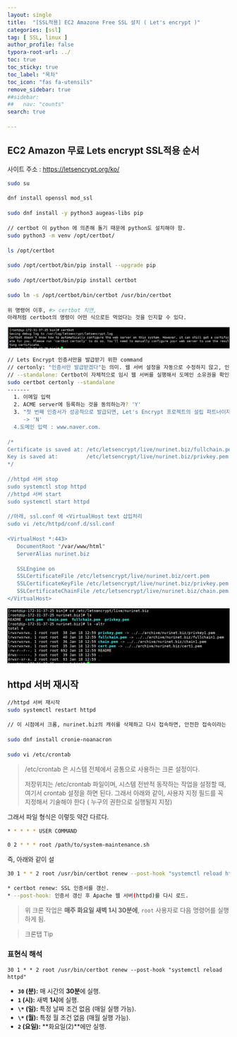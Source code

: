 ```yaml
---
layout: single
title:  "[SSL적용] EC2 Amazone Free SSL 설치 ( Let's encrypt )"
categories: [ssl]
tag: [ SSL, linux ]
author_profile: false
typora-root-url: ../
toc: true
toc_sticky: true
toc_label: "목차"
toc_icon: "fas fa-utensils" 
remove_sidebar: true
##sidebar:
##   nav: "counts"
search: true 

---
```


## EC2 Amazon 무료 Lets encrypt SSL적용 순서

사이트 주소 : https://letsencrypt.org/ko/

```sh
sudo su 

dnf install openssl mod_ssl

sudo dnf install -y python3 augeas-libs pip

// certbot 이 python 에 의존해 돌기 때문에 python도 설치해야 함.
sudo python3 -m venv /opt/certbot/

ls /opt/certbot

sudo /opt/certbot/bin/pip install --upgrade pip

sudo /opt/certbot/bin/pip install certbot

sudo ln -s /opt/certbot/bin/certbot /usr/bin/certbot

위 명령어 이후, #> certbot 치면,
아래처럼 certbot의 명령이 어떤 식으로든 먹었다는 것을 인지할 수 있다.
```

![image-20250118131721432](/../images/2025-01-18-SSL_setup_task/image-20250118131721432.png)

```bash
// Lets Encrypt 인증서만을 발급받기 위한 command
// certonly: "인증서만 발급받겠다"는 의미. 웹 서버 설정을 자동으로 수정하지 않고, 인증서만.
// --standalone: Certbot이 자체적으로 임시 웹 서버를 실행해서 도메인 소유권을 확인하는 방식을 사용하겠다는 뜻.
sudo certbot certonly --standalone
-------
  1. 이메일 입력
  2. ACME server에 등록하는 것을 동의하는가? 'Y'
  3. "첫 번째 인증서가 성공적으로 발급되면, Let's Encrypt 프로젝트의 설립 파트너이자 Certbot을 개발한 비영리 단체인 전자 프런티어 재단(EFF)과 이메일 주소를 공유할 의향이 있나요? 저희는 인터넷 암호화, EFF 소식, 캠페인, 그리고 디지털 자유를 지원하는 방법에 대해 이메일을 보내고자 합니다.""
     -> 'N'
  4.도메인 입력 : www.naver.com.

/*
Certificate is saved at: /etc/letsencrypt/live/nurinet.biz/fullchain.pem
Key is saved at:         /etc/letsencrypt/live/nurinet.biz/privkey.pem
*/

//httpd 서버 stop
sudo systemctl stop httpd
//httpd 서버 start
sudo systemctl start httpd

//아래, ssl.conf 에 <VirtualHost text 삽입처리
sudo vi /etc/httpd/conf.d/ssl.conf

<VirtualHost *:443>
   DocumentRoot "/var/www/html"
   ServerAlias nurinet.biz

   SSLEngine on
   SSLCertificateFile /etc/letsencrypt/live/nurinet.biz/cert.pem
   SSLCertificateKeyFile /etc/letsencrypt/live/nurinet.biz/privkey.pem
   SSLCertificateChainFile /etc/letsencrypt/live/nurinet.biz/chain.pem
</VirtualHost>
```

![image-20250118132707698](/../images/2025-01-18-SSL_setup_task/image-20250118132707698.png)

## httpd 서버 재시작

```bash
//httpd 서버 재시작
sudo systemctl restart httpd

// 이 시점에서 크롬, nurinet.biz의 캐쉬를 삭제하고 다시 접속하면, 안전한 접속이라는 메시지를 확인할 수 있다.

sudo dnf install cronie-noanacron

sudo vi /etc/crontab
```

> /etc/crontab 은 시스템 전체에서 공통으로 사용하는 크론 설정이다.
>
> 저장위치는 /etc/crontab 파일이며, 시스템 전반적 동작하는 작업을 설정할 때, 여기서 crontab 설정을 하면 된다. 그래서 아래와 같이, 사용자 지정 필드를 꼭 지정해서 기술해야 한다 ( 누구의 권한으로 실행될지 지정)

그래서 파일 형식은 이렇듯 약간 다르다.

```bash
* * * * * USER COMMAND
```

```bash 실제예
0 2 * * * root /path/to/system-maintenance.sh
```

즉, 아래와 같이 설

```bash
30 1 * * 2 root /usr/bin/certbot renew --post-hook "systemctl reload httpd"

* certbot renew: SSL 인증서를 갱신.
* --post-hook: 인증서 갱신 후 Apache 웹 서버(httpd)를 다시 로드.
```

> 위 크론 작업은 **매주 화요일 새벽 1시 30분에**, `root` 사용자로 다음 명령어를 실행하게 됨.

> 크론탭 Tip

### **표현식 해석**

```
30 1 * * 2 root /usr/bin/certbot renew --post-hook "systemctl reload httpd"
```

- **`30` (분):** 매 시간의 **30분**에 실행.
- **`1` (시):** 새벽 **1시**에 실행.
- **`\*` (일):** 특정 날짜 조건 없음 (매일 실행 가능).
- **`\*` (월):** 특정 월 조건 없음 (매월 실행 가능).
- **`2` (요일):** **화요일(2)**에만 실행.

